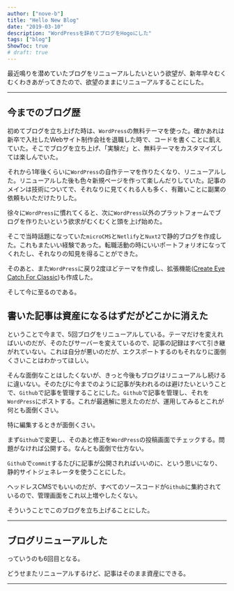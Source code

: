 ```yaml
---
author: ["nove-b"]
title: "Hello New Blog"
date: "2019-03-10"
description: "WordPressを辞めてブログをHogoにした"
tags: ["blog"]
ShowToc: true
# draft: true
---
```


最近鳴りを潜めていたブログをリニューアルしたいという欲望が、新年早々むくむくわきあがってきたので、欲望のままにリニューアルすることにした。

---

## 今までのブログ歴

初めてブログを立ち上げた時は、`WordPress`の無料テーマを使った。確かあれは新卒で入社したWebサイト制作会社を退職した時で、コードを書くことに飢えていた。そこでブログを立ち上げ、「実験だ」と、無料テーマをカスタマイズしては楽しんでいた。

それから1年後くらいに`WordPress`の自作テーマを作りたくなり、リニューアルした。リニューアルした後も色々新規ページを作って楽しんだりしていた。記事のメインは技術についてで、それなりに見てくれる人も多く、有難いことに副業の依頼もいただけたりした。

徐々に`WordPress`に慣れてくると、次に`WordPress`以外のプラットフォームでブログを作りたいという欲求がむくむくと頭を上げ始めた。

そこで当時話題になっていた`microCMS`と`Netlify`と`Nuxt2`で静的ブログを作成した。これもまたいい経験であった。転職活動の時にいいポートフォリオになってくれたし、それなりの知見を得ることができた。

そのあと、また`WordPress`に戻り2度ほどテーマを作成し、拡張機能([Create Eye Catch For Classic](https://wordpress.org/plugins/create-eye-catch-for-classic/))も作成した。

そして今に至るのである。

## 書いた記事は資産になるはずだがどこかに消えた

ということで今まで、5回ブログをリニューアルしている。テーマだけを変えればいいのだが、そのたびサーバーを変えているので、記事の記録はすべて引き継がれていない。これは自分が悪いのだが、エクスポートするのもそれなりに面倒くさいことはわかってほしい。

そんな面倒なことはしたくないが、きっと今後もブログはリニューアルし続けるに違いない。そのたびに今までのように記事が失われるのは避けたいということで、`Github`で記事を管理することにした。`Github`で記事を管理し、それを`WordPress`にポストする。これが最適解に思えたのだが、運用してみるとこれが何とも面倒くさい。

特に編集するときが面倒くさい。

まず`Github`で変更し、そのあと修正を`WordPress`の投稿画面でチェックする。問題がなければ公開する。なんとも面倒で仕方ない。

`Github`で`commit`するたびに記事が公開されればいいのに、という思いになり、静的サイトジェネレータを使うことにした。

ヘッドレスCMSでもいいのだが、すべてのソースコードが`Github`に集約されているので、管理画面をこれ以上増やしたくない。

そういうことでこのブログを立ち上げることにした。

---

## ブログリニューアルした

っていうのも6回目となる。

どうせまたリニューアルするけど、記事はそのまま資産にできる。

---

